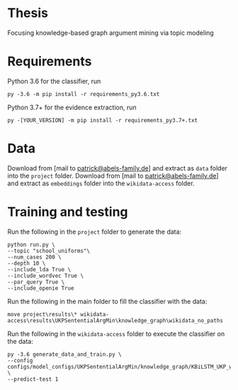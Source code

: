# Thesis
Focusing knowledge-based graph argument mining via topic modeling

# Requirements
Python 3.6 for the classifier, run
```
py -3.6 -m pip install -r requirements_py3.6.txt
```
Python 3.7+ for the evidence extraction, run
```
py -[YOUR_VERSION] -m pip install -r requirements_py3.7+.txt
```

# Data
Download from [mail to patrick@abels-family.de] and extract as `data` folder into the `project` folder.
Download from [mail to patrick@abels-family.de] and extract as `embeddings` folder into the `wikidata-access` folder.

# Training and testing
Run the following in the `project` folder to generate the data:
```
python run.py \
--topic "school_uniforms"\
--num_cases 200 \
--depth 10 \
--include_lda True \
--include_wordvec True \
--par_query True \
--include_openie True
```
Run the following in the main folder to fill the classifier with the data:
```
move project\results\* wikidata-access\results\UKPSententialArgMin\knowledge_graph\wikidata_no_paths
```
Run the following in the `wikidata-access` folder to execute the classifier on the data:
```
py -3.6 generate_data_and_train.py \
--config configs/model_configs/UKPSententialArgMin/knowledge_graph/KBiLSTM_UKP_wikidata.json \
--predict-test 1
```